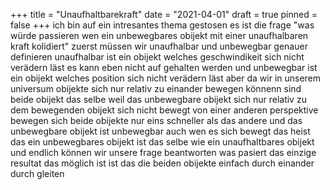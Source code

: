 +++
title = "Unaufhaltbarekraft"
date = "2021-04-01"
draft = true
pinned = false
+++
ich bin auf ein intresantes thema gestosen es ist die frage "was würde passieren wen ein unbewegbares obijekt mit einer unaufhalbaren kraft kolidiert" zuerst müssen wir unaufhalbar und unbewegbar genauer definieren unaufhalbar ist ein obijekt welches geschwindikeit sich nicht verädern läst es kann eben nicht auf gehalten werden und unbewegbar ist ein obijekt welches position sich nicht verädern läst aber da wir in unserem universum obijekte sich nur relativ zu einander bewegen könnenn sind beide obijekt das selbe weil das unbewegbare obijekt sich nur relativ zu dem bewegenden obijekt sich nicht bewegt von einer anderen perspektive bewegen sich beide obijekte nur eins schneller als das andere und das unbewegbare obijekt ist unbewegbar auch wen es sich bewegt das heist das ein unbewegbares obijekt ist das selbe wie ein unaufhaltbares obijekt und endlich können wir unsere frage beantworten was pasiert das einzige resultat das möglich ist ist das die beiden obijekte einfach durch einander durch gleiten